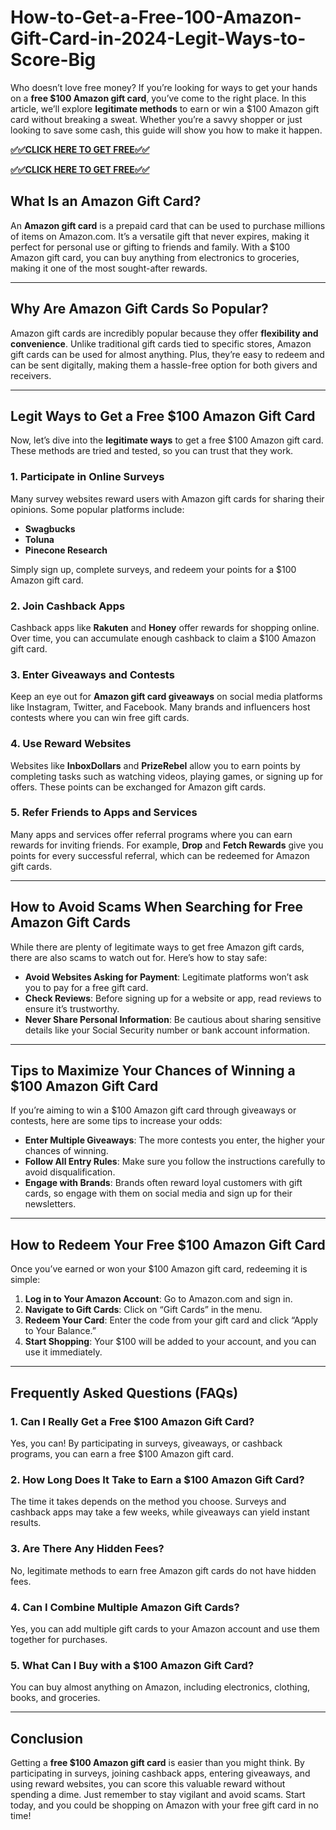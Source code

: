 # How-to-Get-a-Free-100-Amazon-Gift-Card-in-2024-Legit-Ways-to-Score-Big


Who doesn’t love free money? If you’re looking for ways to get your hands on a **free $100 Amazon gift card**, you’ve come to the right place. In this article, we’ll explore **legitimate methods** to earn or win a $100 Amazon gift card without breaking a sweat. Whether you’re a savvy shopper or just looking to save some cash, this guide will show you how to make it happen.

**[✅✅CLICK HERE TO GET FREE✅✅](https://extraoffer.xyz/amazon/)**

**[✅✅CLICK HERE TO GET FREE✅✅](https://extraoffer.xyz/amazon/)**

## **What Is an Amazon Gift Card?**

An **Amazon gift card** is a prepaid card that can be used to purchase millions of items on Amazon.com. It’s a versatile gift that never expires, making it perfect for personal use or gifting to friends and family. With a $100 Amazon gift card, you can buy anything from electronics to groceries, making it one of the most sought-after rewards.

---

## **Why Are Amazon Gift Cards So Popular?**

Amazon gift cards are incredibly popular because they offer **flexibility and convenience**. Unlike traditional gift cards tied to specific stores, Amazon gift cards can be used for almost anything. Plus, they’re easy to redeem and can be sent digitally, making them a hassle-free option for both givers and receivers.

---

## **Legit Ways to Get a Free $100 Amazon Gift Card**

Now, let’s dive into the **legitimate ways** to get a free $100 Amazon gift card. These methods are tried and tested, so you can trust that they work.

### **1. Participate in Online Surveys**
Many survey websites reward users with Amazon gift cards for sharing their opinions. Some popular platforms include:
- **Swagbucks**
- **Toluna**
- **Pinecone Research**

Simply sign up, complete surveys, and redeem your points for a $100 Amazon gift card.

### **2. Join Cashback Apps**
Cashback apps like **Rakuten** and **Honey** offer rewards for shopping online. Over time, you can accumulate enough cashback to claim a $100 Amazon gift card.

### **3. Enter Giveaways and Contests**
Keep an eye out for **Amazon gift card giveaways** on social media platforms like Instagram, Twitter, and Facebook. Many brands and influencers host contests where you can win free gift cards.

### **4. Use Reward Websites**
Websites like **InboxDollars** and **PrizeRebel** allow you to earn points by completing tasks such as watching videos, playing games, or signing up for offers. These points can be exchanged for Amazon gift cards.

### **5. Refer Friends to Apps and Services**
Many apps and services offer referral programs where you can earn rewards for inviting friends. For example, **Drop** and **Fetch Rewards** give you points for every successful referral, which can be redeemed for Amazon gift cards.

---

## **How to Avoid Scams When Searching for Free Amazon Gift Cards**

While there are plenty of legitimate ways to get free Amazon gift cards, there are also scams to watch out for. Here’s how to stay safe:

- **Avoid Websites Asking for Payment**: Legitimate platforms won’t ask you to pay for a free gift card.
- **Check Reviews**: Before signing up for a website or app, read reviews to ensure it’s trustworthy.
- **Never Share Personal Information**: Be cautious about sharing sensitive details like your Social Security number or bank account information.

---

## **Tips to Maximize Your Chances of Winning a $100 Amazon Gift Card**

If you’re aiming to win a $100 Amazon gift card through giveaways or contests, here are some tips to increase your odds:

- **Enter Multiple Giveaways**: The more contests you enter, the higher your chances of winning.
- **Follow All Entry Rules**: Make sure you follow the instructions carefully to avoid disqualification.
- **Engage with Brands**: Brands often reward loyal customers with gift cards, so engage with them on social media and sign up for their newsletters.

---

## **How to Redeem Your Free $100 Amazon Gift Card**

Once you’ve earned or won your $100 Amazon gift card, redeeming it is simple:

1. **Log in to Your Amazon Account**: Go to Amazon.com and sign in.
2. **Navigate to Gift Cards**: Click on “Gift Cards” in the menu.
3. **Redeem Your Card**: Enter the code from your gift card and click “Apply to Your Balance.”
4. **Start Shopping**: Your $100 will be added to your account, and you can use it immediately.

---

## **Frequently Asked Questions (FAQs)**

### **1. Can I Really Get a Free $100 Amazon Gift Card?**
Yes, you can! By participating in surveys, giveaways, or cashback programs, you can earn a free $100 Amazon gift card.

### **2. How Long Does It Take to Earn a $100 Amazon Gift Card?**
The time it takes depends on the method you choose. Surveys and cashback apps may take a few weeks, while giveaways can yield instant results.

### **3. Are There Any Hidden Fees?**
No, legitimate methods to earn free Amazon gift cards do not have hidden fees.

### **4. Can I Combine Multiple Amazon Gift Cards?**
Yes, you can add multiple gift cards to your Amazon account and use them together for purchases.

### **5. What Can I Buy with a $100 Amazon Gift Card?**
You can buy almost anything on Amazon, including electronics, clothing, books, and groceries.

---

## **Conclusion**

Getting a **free $100 Amazon gift card** is easier than you might think. By participating in surveys, joining cashback apps, entering giveaways, and using reward websites, you can score this valuable reward without spending a dime. Just remember to stay vigilant and avoid scams. Start today, and you could be shopping on Amazon with your free gift card in no time!
